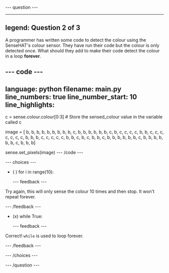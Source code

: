
--- question ---

---
legend: Question 2 of 3
---

A programmer has written some code to detect the colour using the SenseHAT's colour sensor. They have run their code but the colour is only detected once. What should they add to make their code detect the colour in a loop **forever**.  

--- code ---
---
language: python
filename: main.py
line_numbers: true
line_number_start: 10
line_highlights: 
---
c = sense.colour.colour[0:3] # Store the sensed_colour value in the variable called c

  image = [
    b, b, b, b, b, b, b, b, 
    b, c, b, b, b, b, b, b, 
    c, b, c, c, c, c, b, b, 
    c, c, c, c, c, c, c, b, 
    b, b, c, c, c, c, c, b, 
    b, c, b, c, b, b, c, b, 
    b, b, b, b, b, c, b, b, 
    b, b, b, b, c, b, b, b]
    
sense.set_pixels(image)
--- /code ---

--- choices ---

- ( ) for i in range(10):

  --- feedback ---

Try again, this will only sense the colour 10 times and then stop. It won't repeat forever. 

  --- /feedback ---

- (x) while True:

  --- feedback ---

Correct! `while` is used to loop forever.

  --- /feedback ---

--- /choices ---

--- /question ---
